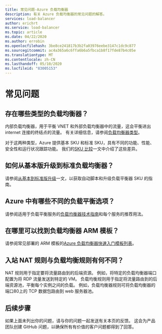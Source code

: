 ```yaml
---
title: 常见问题-Azure 负载均衡器
description: 有关 Azure 负载均衡器的常见问题的解答。
services: load-balancer
author: erichrt
ms.service: load-balancer
ms.topic: article
ms.date: 04/22/2020
ms.author: errobin
ms.openlocfilehash: 3be8ce241817b3b2fa03976eebe3147c1dc9c877
ms.sourcegitcommit: ac4a365a6c6ffa6b6a5fbca1b8f17fde87b4c05e
ms.translationtype: MT
ms.contentlocale: zh-CN
ms.lasthandoff: 05/10/2020
ms.locfileid: "83005153"
---
```

# <a name="frequently-asked-questions"></a>常见问题

## <a name="what-types-of-load-balancer-exist"></a>存在哪些类型的负载均衡器？
内部负载均衡器，用于平衡 VNET 和外部负载均衡器中的流量，这会平衡进出 internet 连接的终结点的流量。 有关详细信息，请参阅[负载均衡器类型](components.md#frontend-ip-configurations)。 

对于这两种类型，Azure 提供基本 SKU 和标准 SKU，具有不同的功能、性能、安全性和运行状况跟踪功能。 我们的[SKU 比较](skus.md)一文中介绍了这些差异。

 ## <a name="how-can-i-upgrade-from-a-basic-to-a-standard-load-balancer"></a>如何从基本版升级到标准负载均衡器？
请参阅[从基本到标准版升级](upgrade-basic-standard.md)一文，以获取自动脚本和升级负载平衡器 SKU 的指南。

 ## <a name="what-are-the-different-load-balancing-options-in-azure"></a>Azure 中有哪些不同的负载平衡选项？
请参阅适用于负载平衡服务的[负载均衡器技术指南](https://docs.microsoft.com/azure/architecture/guide/technology-choices/load-balancing-overview)和每个服务的推荐用法。

## <a name="where-can-i-find-load-balancer-arm-templates"></a>在哪里可以找到负载均衡器 ARM 模板？
请参阅常见部署的 ARM 模板的[Azure 负载均衡器快速入门模板列表](https://docs.microsoft.com/azure/templates/microsoft.network/loadbalancers#quickstart-templates)。

## <a name="how-are-inbound-nat-rules-different-from-load-balancing-rules"></a>入站 NAT 规则与负载均衡规则有何不同？
NAT 规则用于指定要将流量路由到的后端资源。 例如，将特定的负载均衡器端口配置为将 RDP 流量发送到特定的 VM。 负载均衡规则用于指定将流量路由到的后端资源池，平衡每个实例之间的负载。 例如，负载均衡器规则可将负载均衡器的端口80上的 TCP 数据包路由到 web 服务器池。

## <a name="next-steps"></a>后续步骤
如果上面未列出你的问题，请与你的问题一起发送有关本页的反馈。 这会为产品团队创建 GitHub 问题，以确保所有有价值的客户问题都得到了回答。
